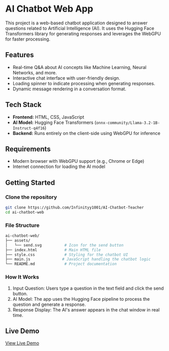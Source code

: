 # AI Chatbot Web App

This project is a web-based chatbot application designed to answer questions related to Artificial Intelligence (AI). It uses the Hugging Face Transformers library for generating responses and leverages the WebGPU for faster processing.

## Features

- Real-time Q&A about AI concepts like Machine Learning, Neural Networks, and more.
- Interactive chat interface with user-friendly design.
- Loading spinner to indicate processing when generating responses.
- Dynamic message rendering in a conversation format.

## Tech Stack

- **Frontend:** HTML, CSS, JavaScript
- **AI Model:** Hugging Face Transformers (`onnx-community/Llama-3.2-1B-Instruct-q4f16`)
- **Backend:** Runs entirely on the client-side using WebGPU for inference

## Requirements

- Modern browser with WebGPU support (e.g., Chrome or Edge)
- Internet connection for loading the AI model

## Getting Started

### Clone the repository

```bash
git clone https://github.com/Infinityy1001/AI-Chatbot-Teacher
cd ai-chatbot-web
```

### File Structure

```bash
ai-chatbot-web/
├── assets/
│   └── send.svg          # Icon for the send button
├── index.html            # Main HTML file
├── style.css             # Styling for the chatbot UI
├── main.js              # JavaScript handling the chatbot logic
└── README.md             # Project documentation
```

### How It Works

1. Input Question: Users type a question in the text field and click the send button.
2. AI Model: The app uses the Hugging Face pipeline to process the question and generate a response.
3. Response Display: The AI's answer appears in the chat window in real time.

 
## Live Demo
[View Live Demo](https://infinityy1001.github.io/AI-Chatbot-Teacher/)
